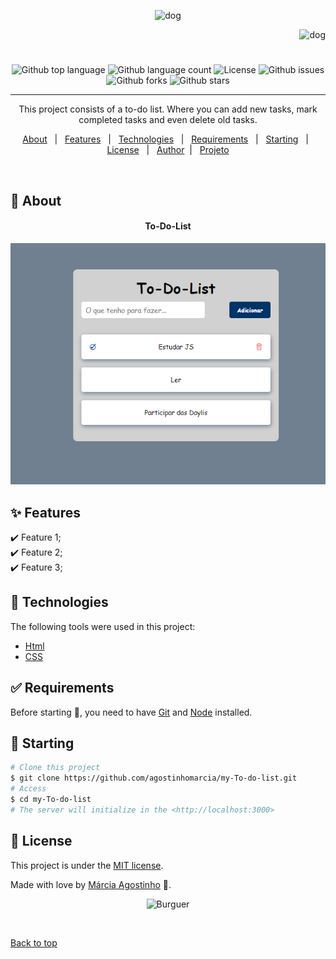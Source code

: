 <p align="center">
   <img src="https://media.giphy.com/media/QrpVwPDGmJEIvHwKEc/giphy.gif" alt="dog" width="250"/>
</p>

<p align="right">
   <img src="https://media.giphy.com/media/kLNTfS8SoJ1z6IT9uC/giphy.gif" alt="dog" width="150"/>
</p>

<h1 align="center"></h1>

<p align="center">
  <img alt="Github top language" src="https://img.shields.io/github/languages/top/agostinhomarcia/my-To-do-list?color=003366">

  <img alt="Github language count" src="https://img.shields.io/github/languages/count/agostinhomarcia/my-To-do-list?color=003366">

  <!-- <img alt="Repository size" src="https://img.shields.io/agostinhomarcia/projeto-doguinho?color=008B8B"> -->

  <img alt="License" src="https://img.shields.io/github/license/agostinhomarcia/my-To-do-list?color=003366">

   <img alt="Github issues" src="https://img.shields.io/github/issues/agostinhomarcia/my-To-do-list?color=003366" />

   <img alt="Github forks" src="https://img.shields.io/github/forks/agostinhomarcia/my-To-do-list?color=003366" />

   <img alt="Github stars" src="https://img.shields.io/github/stars/agostinhomarcia/my-To-do-list?color=003366" /> 
</p>
<hr>
<p align="center" >This project consists of a to-do list.
Where you can add new tasks, mark completed tasks and even delete old tasks.</p>
<p align="center">
  <a href="#dart-about">About</a> &#xa0; | &#xa0; 
  <a href="#sparkles-features">Features</a> &#xa0; | &#xa0;
  <a href="#rocket-technologies">Technologies</a> &#xa0; | &#xa0;
  <a href="#white_check_mark-requirements">Requirements</a> &#xa0; | &#xa0;
  <a href="#checkered_flag-starting">Starting</a> &#xa0; | &#xa0;
  <a href="#memo-license">License</a> &#xa0; | &#xa0;
  <a href="https://github.com/agostinhomarcia" target="_blank">Author</a>&#xa0; | &#xa0
  <a href="#" target="_blank" rel="noopener noreferrer">Projeto</a>
</p>

<br>

## :dart: About

<h4 align="center"> To-Do-List </h4>

<p align="center">
   <img src="src/img/tela.png" alt="dog" width="650"/>
</p>

## :sparkles: Features

:heavy_check_mark: Feature 1;\
:heavy_check_mark: Feature 2;\
:heavy_check_mark: Feature 3;

## :rocket: Technologies

The following tools were used in this project:

- [Html](https://developer.mozilla.org/pt-BR/docs/Web/HTML/Element/html/)
- [CSS](https://developer.mozilla.org/pt-BR/docs/Web/CSS)

## :white_check_mark: Requirements

Before starting :checkered_flag:, you need to have [Git](https://git-scm.com) and [Node](https://nodejs.org/en/) installed.

## :checkered_flag: Starting

```bash
# Clone this project
$ git clone https://github.com/agostinhomarcia/my-To-do-list.git
# Access
$ cd my-To-do-list
# The server will initialize in the <http://localhost:3000>
```

## :memo: License

This project is under the [MIT license](./LICENSE).

Made with love by [Márcia Agostinho](https://github.com/agostinhomarcia) 🚀.

<p align="center">
   <img src="https://media.giphy.com/media/dmC9XyPNraWSDNY5dK/giphy.gif" alt="Burguer" width="250"/>
</p>

&#xa0;

<a href="#top">Back to top </a>
